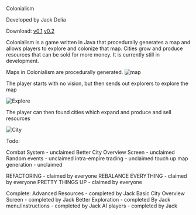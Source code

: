 Colonialism

Developed by Jack Delia

Download:
[v0.1](https://www.dropbox.com/s/5mcc2fr6n26zcds/Colonialism.jar?dl=0)
[v0.2](https://www.dropbox.com/s/cuxo5eu68v257k9/Colonialismv0.2.jar?dl=0)


Colonialism is a game written in Java that procedurally generates a map and allows players to explore and colonize that map. 
Cities grow and produce resources that can be sold for more money. It is currently still in development.

Maps in Colonialism are procedurally generated.
![map](http://i.imgur.com/1zYfDfN.png)

The player starts with no vision, but then sends out explorers to explore the map

![Explore](http://i.imgur.com/w4azkQn.png)

The player can then found cities which expand and produce and sell resources

![City](http://i.imgur.com/lm9Hf2u.png?1)



Todo: 

Combat System - unclaimed
Better City Overview Screen - unclaimed 
Random events - unclaimed
intra-empire trading - unclaimed
touch up map generation - unclaimed

REFACTORING - claimed by everyone
REBALANCE EVERYTHING - claimed by everyone
PRETTY THINGS UP - claimed by everyone

Complete:
Advanced Resources - completed by Jack
Basic City Overview Screen - completed by Jack
Better Exploration - completed By Jack
menu/instructions - completed by Jack
AI players - completed by Jack